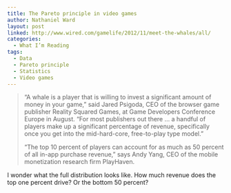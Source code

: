 ```yaml
---
title: The Pareto principle in video games
author: Nathaniel Ward
layout: post
linked: http://www.wired.com/gamelife/2012/11/meet-the-whales/all/
categories:
  - What I’m Reading
tags:
  - Data
  - Pareto principle
  - Statistics
  - Video games
---
```

> “A whale is a player that is willing to invest a significant amount of money in your game,” said Jared Psigoda, CEO of the browser game publisher Reality Squared Games, at Game Developers Conference Europe in August. “For most publishers out there … a handful of players make up a significant percentage of revenue, specifically once you get into the mid-hard-core, free-to-play type model.”
> 
> “The top 10 percent of players can account for as much as 50 percent of all in-app purchase revenue,” says Andy Yang, CEO of the mobile monetization research firm PlayHaven.

I wonder what the full distribution looks like. How much revenue does the top one percent drive? Or the bottom 50 percent?